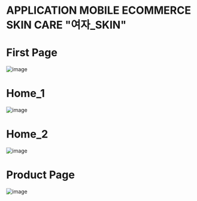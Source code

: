 # APPLICATION MOBILE ECOMMERCE SKIN CARE "여자_SKIN"

# First Page
![image](https://github.com/user-attachments/assets/8be2c05c-f294-4ba8-b6ab-459089850dae)

# Home_1
![image](https://github.com/user-attachments/assets/1b594c11-0cec-4e0d-9907-af3194444b4a)

# Home_2
![image](https://github.com/user-attachments/assets/d4b2d1d6-e7e9-44e9-90c0-c61e3ed25e5e)

# Product Page
![image](https://github.com/user-attachments/assets/a3a62a90-9799-4879-8e32-05a3b4e70bd9)


